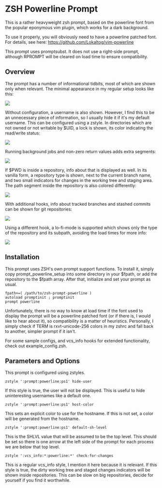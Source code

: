 ZSH Powerline Prompt
==

This is a rather heavyweight zsh prompt, based on the powerline font from the
popular eponymous vim plugin, which works for a dark background.

To use it properly, you will obviously need to have a powerline patched font.
For details, see here: https://github.com/Lokaltog/vim-powerline

This prompt uses promptsubst. It does not use a right-side prompt, although
RPROMPT will be cleared on load time to ensure compatibility.


Overview
--

The prompt has a number of informational tidbits, most of which are shown only
when relevant. The minimal appearance in my regular setup looks like this:

![](http://mugenguild.com/~valodim/powerline/powerline1.png)

Without configuration, a username is also shown. However, I find this to be an
unnecessary piece of information, so I usually hide it if it's my default
username. This can be configured using a zstyle. In directories which are not
owned or not writable by $UID, a lock is shown, its color indicating the
read/write status:

![](http://mugenguild.com/~valodim/powerline/powerline2.png)

Running background jobs and non-zero return values adds extra segments:

![](http://mugenguild.com/~valodim/powerline/powerline3.png)

If $PWD is inside a repository, info about that is displayed as well. In its
vanilla form, a repository type is shown, next to the current branch name, and
two small indicators for changes in the working tree and staging area.  The
path segment inside the repository is also colored differently:

![](http://mugenguild.com/~valodim/powerline/powerline4.png)

With additional hooks, info about tracked branches and stashed commits can be
shown for git repositories:

![](http://mugenguild.com/~valodim/powerline/powerline5.png)

Using a different hook, a lo-fi-mode is supported which shows only the type of
the repository and its subpath, avoiding the load times for more info:

![](http://mugenguild.com/~valodim/powerline/powerline6.png)


Installation
--

This prompt uses ZSH's own prompt support functions. To install it, simply copy
prompt\_powerline\_setup into some directory in your $fpath, or add the
repository to the $fpath array. After that, initialize and set your prompt
as usual.

    fpath+=( /path/to/zsh-prompt-powerline )
    autoload promptinit ; promptinit
    prompt powerline

Unfortunately, there is no way to know at load time if the font used to display
the prompt will be a powerline patched font (or if there is, I would like to
hear about it), so compatibility is a matter of heuristics. Personally, I
simply check if TERM is rxvt-unicode-256 colors in my zshrc and fall back to
another, simpler prompt if it isn't.

For some sample configs, and vcs\_info hooks for extended functionality, check
out example\_config.zsh.


Parameters and Options
--

This prompt is configured using zstyles.

    zstyle ':prompt:powerline:ps1' hide-user

If this style is true, the user will not be displayed. This is
useful to hide uninteresting usernames like a default one.

    zstyle ':prompt:powerline:ps1' host-color

This sets an explicit color to use for the hostname. If this is not set,
a color will be generated from the hostname.

    zstyle ':prompt:powerline:ps1' default-sh-level

This is the SHLVL value that will be assumed to be the top level. This should
be set so there is one arrow at the left side of the prompt for each process we
are below that top level.

    zstyle ':vcs_info:*:powerline:*' check-for-changes

This is a regular vcs\_info style, I mention it here because it is relevant. If
this style is true, the dirty working tree and staged changes indicators will
be shown inside repositories. This can be slow on big repositories, decide for
yourself if you find it worthwhile.


